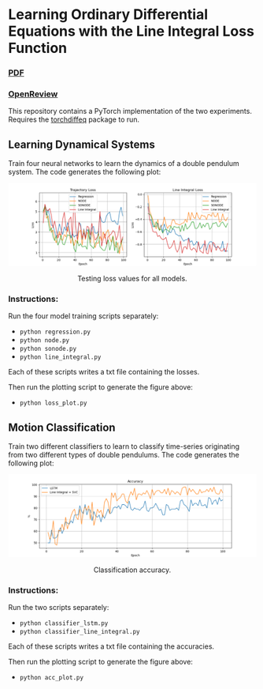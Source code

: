 # Learning Ordinary Differential Equations with the Line Integral Loss Function

### [PDF](https://raw.githubusercontent.com/aljhn/line_integral_loss/main/Paper.pdf)
### [OpenReview](https://openreview.net/forum?id=6EvTvGpiXe0)

This repository contains a PyTorch implementation of the two experiments.
Requires the [torchdiffeq](https://github.com/rtqichen/torchdiffeq) package to run.

## Learning Dynamical Systems

Train four neural networks to learn the dynamics of a double pendulum system.
The code generates the following plot:

<div align="center">
 <img src="loss.png" width="600">
 <p>Testing loss values for all models.</p>
</div>

### Instructions:

Run the four model training scripts separately:

* `python regression.py`
* `python node.py`
* `python sonode.py`
* `python line_integral.py`

Each of these scripts writes a txt file containing the losses.

Then run the plotting script to generate the figure above:

* `python loss_plot.py`

## Motion Classification

Train two different classifiers to learn to classify time-series originating from two different types of double pendulums.
The code generates the following plot:

<div align="center">
 <img src="acc.png" width="600">
 <p>Classification accuracy.</p>
</div>

### Instructions:

Run the two scripts separately:

* `python classifier_lstm.py`
* `python classifier_line_integral.py`

Each of these scripts writes a txt file containing the accuracies.

Then run the plotting script to generate the figure above:

* `python acc_plot.py`
